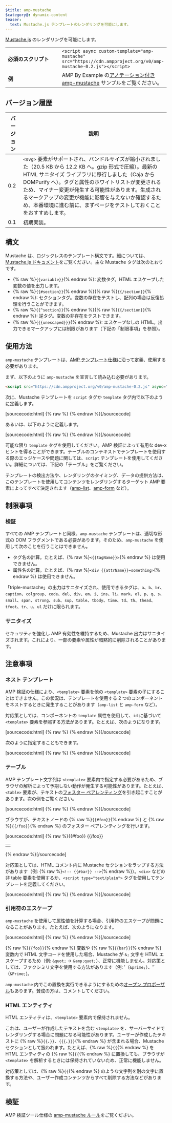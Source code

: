 ```yaml
---
$title: amp-mustache
$category@: dynamic-content
teaser:
  text: Mustache.js テンプレートのレンダリングを可能にします。
---
```




<!--
       Copyright 2016 The AMP HTML Authors. All Rights Reserved.

       Licensed under the Apache License, Version 2.0 (the "License");
     you may not use this file except in compliance with the License.
     You may obtain a copy of the License at

     http://www.apache.org/licenses/LICENSE-2.0

     Unless required by applicable law or agreed to in writing, software
     distributed under the License is distributed on an "AS-IS" BASIS,
     WITHOUT WARRANTIES OR CONDITIONS OF ANY KIND, either express or implied.
     See the License for the specific language governing permissions and
     limitations under the License.
-->



[Mustache.js](https://github.com/janl/mustache.js/) のレンダリングを可能にします。

<table>
  <tr>
    <td width="40%"><strong>必須のスクリプト</strong></td>
    <td>
      <div>
          <code>&lt;script async custom-template="amp-mustache" src="https://cdn.ampproject.org/v0/amp-mustache-0.2.js">&lt;/script></code>
      </div>
    </td>
  </tr>
  <tr>
    <td width="40%"><strong>例</strong></td>
    <td>AMP By Example の<a href="https://ampbyexample.com/components/amp-mustache/">アノテーション付き amp-mustache</a> サンプルをご覧ください。</td>
  </tr>
</table>


## バージョン履歴 <a name="version-notes"></a>

| バージョン | 説明 |
|-------|-----|
| 0.2 | `<svg>` 要素がサポートされ、バンドルサイズが縮小されました（20.5 KB から 12.2 KB へ。gzip 形式で圧縮）。最新の HTML サニタイズ ライブラリに移行しました（Caja から DOMPurify へ）。タグと属性のホワイトリストが変更されるため、マイナー変更が発生する可能性があります。生成されるマークアップの変更が機能に影響を与えないか確認するため、本番環境に進む前に、まずページをテストしておくことをおすすめします。 |
| 0.1 | 初期実装。 |

## 構文 <a name="syntax"></a>

Mustache は、ロジックレスのテンプレート構文です。細については、[Mustache.js ドキュメント](https://github.com/janl/mustache.js/)をご覧ください。主な Mustache タグは次のとおりです。

* {% raw %}`{{variable}}`{% endraw %}: 変数タグ。HTML エスケープした変数の値を出力します。
* {% raw %}`{{#section}}`{% endraw %}{% raw %}`{{/section}}`{% endraw %}: セクションタグ。変数の存在をテストし、配列の場合は反復処理を行うことができます。
* {% raw %}`{{^section}}`{% endraw %}{% raw %}`{{/section}}`{% endraw %}: 逆タグ。変数の非存在をテストできます。
* {% raw %}`{{{unescaped}}}`{% endraw %}: エスケープなしの HTML。出力できるマークアップには制限があります（下記の「制限事項」を参照）。

## 使用方法 <a name="usage"></a>

`amp-mustache` テンプレートは、[AMP テンプレート仕様](https://github.com/ampproject/amphtml/blob/main/docs/spec/amp-html-templates.md)に沿って定義、使用する必要があります。

まず、以下のように `amp-mustache` を宣言して読み込む必要があります。

```html
<script src="https://cdn.ampproject.org/v0/amp-mustache-0.2.js" async="" custom-template="amp-mustache"></script>
```

次に、Mustache テンプレートを `script` タグか `template` タグ内で以下のように定義します。

[sourcecode:html]
{% raw %}<!-- Using template tag. -->
<template type="amp-mustache">
  Hello {{world}}!
</template>
{% endraw %}[/sourcecode]

あるいは、以下のように定義します。


<!-- Using script tag. -->
[sourcecode:html]
{% raw %}<script type="text/plain" template="amp-mustache">
  Hello {{world}}!
</script>
{% endraw %}[/sourcecode]

可能な限り `template` タグを使用してください。AMP 検証によって有用な dev-x ヒントを得ることができます。テーブルのコンテキストでテンプレートを使用する際のエッジケースや問題に関しては、`script` テンプレートを使用してください。詳細については、下記の「テーブル」をご覧ください。

テンプレートの検出方法や、レンダリングのタイミング、データの提供方法は、このテンプレートを使用してコンテンツをレンダリングするターゲット AMP 要素によってすべて決定されます（[amp-list](amp-list.md)、[amp-form](amp-form.md) など）。

## 制限事項 <a name="restrictions"></a>

### 検証 <a name="validation"></a>

すべての AMP テンプレートと同様、`amp-mustache` テンプレートは、適切な形式の DOM フラグメントである必要があります。そのため、`amp-mustache` を使用して次のことを行うことはできません。

* タグ名の計算。たとえば、{% raw %}`<{{tagName}}>`{% endraw %} は使用できません。
* 属性名の計算。たとえば、{% raw %}`<div {{attrName}}=something>`{% endraw %} は使用できません。

「triple-mustache」の出力はサニタイズされ、使用できるタグは、`a`、`b`、`br`、`caption`、`colgroup`、`code`、`del`、`div`、`em`、`i`、`ins`、`li`、`mark`、`ol`、`p`、`q`、`s`、`small`、`span`、`strong`、`sub`、`sup`、`table`、`tbody`、`time`、`td`、`th`、`thead`、`tfoot`、`tr`、`u`、`ul` だけに限られます。

### サニタイズ <a name="sanitization"></a>

セキュリティを強化し AMP 有効性を維持するため、Mustache 出力はサニタイズされます。これにより、一部の要素や属性が暗黙的に削除されることがあります。

## 注意事項 <a name="pitfalls"></a>

### ネスト テンプレート <a name="nested-templates"></a>

AMP 検証の仕様により、`<template>` 要素を他の `<template>` 要素の子にすることはできません。この状況は、テンプレートを使用する 2 つのコンポーネントをネストするときに発生することがあります（`amp-list` と `amp-form` など）。

対応策としては、コンポーネントの `template` 属性を使用して、`id` に基づいて `<template>` 要素を参照する方法があります。たとえば、次のようになります。

[sourcecode:html]
{% raw %}<amp-list id="myList" src="https://foo.com/list.json">
  <template type="amp-mustache">
    <div>{{title}}</div>
  </template>
</amp-list>
{% endraw %}[/sourcecode]

次のように指定することもできます。

[sourcecode:html]
{% raw %}<!-- Externalize templates to avoid nesting. -->
<template type="amp-mustache" id="myTemplate">
  <div>{{title}}</div>
</template>

<amp-list id="myList" src="https://foo.com/list.json" template="myTemplate">
</amp-list>
{% endraw %}[/sourcecode]


### テーブル <a name="tables"></a>

AMP テンプレート文字列は `<template>` 要素内で指定する必要があるため、ブラウザの解析によって予期しない動作が発生する可能性があります。たとえば、`<table>` 要素が、テキストの[フォスター ペアレンティング](https://www.w3.org/TR/html5/syntax.html#unexpected-markup-in-tables)を引き起こすことがあります。次の例をご覧ください。

[sourcecode:html]
{% raw %}<template type="amp-mustache">
  <table>
    <tr>
      {{#foo}}<td></td>{{/foo}}
    </tr>
  </table>
</template>
{% endraw %}[/sourcecode]

ブラウザが、テキストノードの {% raw %}`{{#foo}}`{% endraw %} と {% raw %}`{{/foo}}`{% endraw %} のフォスター ペアレンティングを行います。

[sourcecode:html]
{% raw %}{{#foo}}
{{/foo}}
<table>
  <tr>
    <td></td>
  </tr>
</table>
{% endraw %}[/sourcecode]

対応策としては、HTML コメント内に Mustache セクションをラップする方法があります（例: {% raw %}`<!-- {{#bar}} -->`{% endraw %}）。`<div>` などの非 table 要素を使用するか、`<script type="text/plain">` タグを使用してテンプレートを定義してください。

[sourcecode:html]
{% raw %}<script type="text/plain" template="amp-mustache">
  <table>
    <tr>
      {{#foo}}<td></td>{{/foo}}
    </tr>
  </table>
</script>
{% endraw %}[/sourcecode]

### 引用符のエスケープ <a name="quote-escaping"></a>

`amp-mustache` を使用して属性値を計算する場合、引用符のエスケープが問題になることがあります。たとえば、次のようになります。

[sourcecode:html]
{% raw %}<template type="amp-mustache">
  <!-- A double-quote (") in foo will cause malformed HTML. -->
  <amp-img alt="{{foo}}" src="example.jpg" width=100 height=100></amp-img>

  <!-- A single-quote (') or double-quote (") in bar will cause an AMP runtime parse error. -->
  <button on="tap:AMP.setState({foo: '{{bar}}'})">Click me</button>
</template>
{% endraw %}[/sourcecode]

{% raw %}`{{foo}}`{% endraw %} 変数や {% raw %}`{{bar}}`{% endraw %} 変数内で HTML 文字コードを使用した場合、Mustache が `&;` 文字を HTML エスケープするため（例: `&quot;`  -&gt; `&amp;quot;`）、正常に機能しません。対応策としては、ファクシミリ文字を使用する方法があります（例: ′（`&prime;`）、″（`&Prime;`)。

`amp-mustache` 内でこの置換を実行できるようにするための[オープン プロポーザル](https://github.com/ampproject/amphtml/issues/8395)もあります。賛成の方は、コメントしてください。

### HTML エンティティ <a name="html-entities"></a>

HTML エンティティは、`<template>` 要素内で保持されません。

これは、ユーザーが作成したテキストを含む `<template>` を、サーバーサイドでレンダリングする場合に問題になる可能性があります。ユーザーが作成したテキストに {% raw %}`{{`、`}}`、`{{{`、`}}}`{% endraw %} が含まれる場合、Mustache セクションとして扱われます。たとえば、{% raw %}`{{`{% endraw %} を HTML エンティティの {% raw %}`{{`{% endraw %} に置換しても、ブラウザが `<template>` を解析するときには保持されていないため、正常に機能しません。

対応策としては、{% raw %}`{{`{% endraw %} のような文字列を別の文字に置換する方法や、ユーザー作成コンテンツからすべて削除する方法などがあります。

## 検証 <a name="validation-1"></a>

AMP 検証ツール仕様の [amp-mustache ルール](https://github.com/ampproject/amphtml/blob/main/extensions/amp-mustache/validator-amp-mustache.protoascii)をご覧ください。
